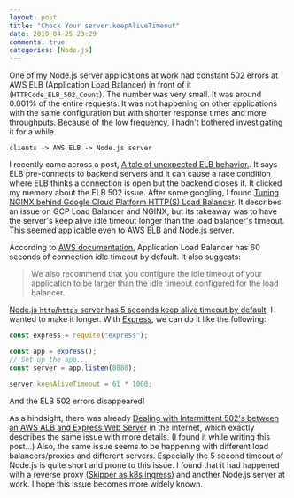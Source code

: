 ```yaml
---
layout: post
title: "Check Your server.keepAliveTimeout"
date: 2019-04-25 23:29
comments: true
categories: [Node.js]
---
```


One of my Node.js server applications at work had constant 502 errors at AWS ELB (Application Load Balancer) in front of it (`HTTPCode_ELB_502_Count`). The number was very small. It was around 0.001% of the entire requests. It was not happening on other applications with the same configuration but with shorter response times and more throughputs. Because of the low frequency, I hadn't bothered investigating it for a while.

```
clients -> AWS ELB -> Node.js server
```

I recently came across a post, [A tale of unexpected ELB behavior.](https://medium.com/@liquidgecka/a-tale-of-unexpected-elb-behavior-5281db9e5cb4). It says ELB pre-connects to backend servers and it can cause a race condition where ELB thinks a connection is open but the backend closes it. It clicked my memory about the ELB 502 issue. After some googling, I found [Tuning NGINX behind Google Cloud Platform HTTP(S) Load Balancer](https://blog.percy.io/tuning-nginx-behind-google-cloud-platform-http-s-load-balancer-305982ddb340). It describes an issue on GCP Load Balancer and NGINX, but its takeaway was to have the server's keep alive idle timeout longer than the load balancer's timeout. This seemed applicable even to AWS ELB and Node.js server.

According to [AWS documentation](https://docs.aws.amazon.com/elasticloadbalancing/latest/application/application-load-balancers.html#connection-idle-timeout), Application Load Balancer has 60 seconds of connection idle timeout by default. It also suggests:

>We also recommend that you configure the idle timeout of your application to be larger than the idle timeout configured for the load balancer.

[Node.js `http`/`https` server has 5 seconds keep alive timeout by default](https://nodejs.org/api/http.html#http_server_keepalivetimeout). I wanted to make it longer. With [Express](https://expressjs.com/), we can do it like the following:

```js
const express = require("express");

const app = express();
// Set up the app...
const server = app.listen(8080);

server.keepAliveTimeout = 61 * 1000;
```

And the ELB 502 errors disappeared!

As a hindsight, there was already [Dealing with Intermittent 502's between an AWS ALB and Express Web Server](https://adamcrowder.net/posts/node-express-api-and-aws-alb-502/) in the internet, which exactly describes the same issue with more details. (I found it while writing this post...) Also, the same issue seems to be happening with different load balancers/proxies and different servers. Especially the 5 second timeout of Node.js is quite short and prone to this issue. I found that it had happened with a reverse proxy ([Skipper as k8s ingress](https://github.com/zalando-incubator/kube-ingress-aws-controller)) and another Node.js server at work. I hope this issue becomes more widely known.
